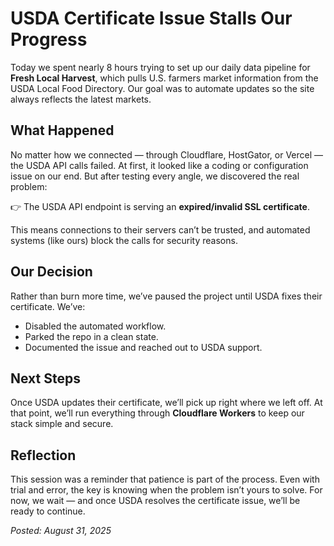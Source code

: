 # USDA Certificate Issue Stalls Our Progress

Today we spent nearly 8 hours trying to set up our daily data pipeline for **Fresh Local Harvest**, which pulls U.S. farmers market information from the USDA Local Food Directory. Our goal was to automate updates so the site always reflects the latest markets.

## What Happened
No matter how we connected — through Cloudflare, HostGator, or Vercel — the USDA API calls failed. At first, it looked like a coding or configuration issue on our end. But after testing every angle, we discovered the real problem:  

👉 The USDA API endpoint is serving an **expired/invalid SSL certificate**.  

This means connections to their servers can’t be trusted, and automated systems (like ours) block the calls for security reasons.

## Our Decision
Rather than burn more time, we’ve paused the project until USDA fixes their certificate. We’ve:

- Disabled the automated workflow.  
- Parked the repo in a clean state.  
- Documented the issue and reached out to USDA support.  

## Next Steps
Once USDA updates their certificate, we’ll pick up right where we left off. At that point, we’ll run everything through **Cloudflare Workers** to keep our stack simple and secure.

## Reflection
This session was a reminder that patience is part of the process. Even with trial and error, the key is knowing when the problem isn’t yours to solve. For now, we wait — and once USDA resolves the certificate issue, we’ll be ready to continue.

*Posted: August 31, 2025*
